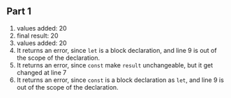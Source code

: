 ## Part 1
1. values added: 20 
2. final result: 20
3. values added: 20
4. It returns an error, since `let` is a block declaration, and line 9 is out of the scope of the declaration.
5. It returns an error, since `const` make `result` unchangeable, but it get changed at line 7
6. It returns an error, since `const` is a block declaration as `let`, and line 9 is out of the scope of the declaration.
